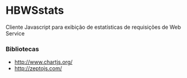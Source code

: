 # HBWSstats

Cliente Javascript para exibição de estatísticas de requisições de Web Service

### Bibliotecas

+ http://www.chartjs.org/
+ http://zeptojs.com/
